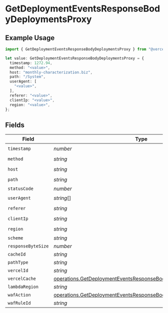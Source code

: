 # GetDeploymentEventsResponseBodyDeploymentsProxy

## Example Usage

```typescript
import { GetDeploymentEventsResponseBodyDeploymentsProxy } from "@vercel/sdk/models/operations/getdeploymentevents.js";

let value: GetDeploymentEventsResponseBodyDeploymentsProxy = {
  timestamp: 1272.94,
  method: "<value>",
  host: "monthly-characterization.biz",
  path: "/System",
  userAgent: [
    "<value>",
  ],
  referer: "<value>",
  clientIp: "<value>",
  region: "<value>",
};
```

## Fields

| Field                                                                                                                                                | Type                                                                                                                                                 | Required                                                                                                                                             | Description                                                                                                                                          |
| ---------------------------------------------------------------------------------------------------------------------------------------------------- | ---------------------------------------------------------------------------------------------------------------------------------------------------- | ---------------------------------------------------------------------------------------------------------------------------------------------------- | ---------------------------------------------------------------------------------------------------------------------------------------------------- |
| `timestamp`                                                                                                                                          | *number*                                                                                                                                             | :heavy_check_mark:                                                                                                                                   | N/A                                                                                                                                                  |
| `method`                                                                                                                                             | *string*                                                                                                                                             | :heavy_check_mark:                                                                                                                                   | N/A                                                                                                                                                  |
| `host`                                                                                                                                               | *string*                                                                                                                                             | :heavy_check_mark:                                                                                                                                   | N/A                                                                                                                                                  |
| `path`                                                                                                                                               | *string*                                                                                                                                             | :heavy_check_mark:                                                                                                                                   | N/A                                                                                                                                                  |
| `statusCode`                                                                                                                                         | *number*                                                                                                                                             | :heavy_minus_sign:                                                                                                                                   | N/A                                                                                                                                                  |
| `userAgent`                                                                                                                                          | *string*[]                                                                                                                                           | :heavy_check_mark:                                                                                                                                   | N/A                                                                                                                                                  |
| `referer`                                                                                                                                            | *string*                                                                                                                                             | :heavy_check_mark:                                                                                                                                   | N/A                                                                                                                                                  |
| `clientIp`                                                                                                                                           | *string*                                                                                                                                             | :heavy_check_mark:                                                                                                                                   | N/A                                                                                                                                                  |
| `region`                                                                                                                                             | *string*                                                                                                                                             | :heavy_check_mark:                                                                                                                                   | N/A                                                                                                                                                  |
| `scheme`                                                                                                                                             | *string*                                                                                                                                             | :heavy_minus_sign:                                                                                                                                   | N/A                                                                                                                                                  |
| `responseByteSize`                                                                                                                                   | *number*                                                                                                                                             | :heavy_minus_sign:                                                                                                                                   | N/A                                                                                                                                                  |
| `cacheId`                                                                                                                                            | *string*                                                                                                                                             | :heavy_minus_sign:                                                                                                                                   | N/A                                                                                                                                                  |
| `pathType`                                                                                                                                           | *string*                                                                                                                                             | :heavy_minus_sign:                                                                                                                                   | N/A                                                                                                                                                  |
| `vercelId`                                                                                                                                           | *string*                                                                                                                                             | :heavy_minus_sign:                                                                                                                                   | N/A                                                                                                                                                  |
| `vercelCache`                                                                                                                                        | [operations.GetDeploymentEventsResponseBodyDeploymentsVercelCache](../../models/operations/getdeploymenteventsresponsebodydeploymentsvercelcache.md) | :heavy_minus_sign:                                                                                                                                   | N/A                                                                                                                                                  |
| `lambdaRegion`                                                                                                                                       | *string*                                                                                                                                             | :heavy_minus_sign:                                                                                                                                   | N/A                                                                                                                                                  |
| `wafAction`                                                                                                                                          | [operations.GetDeploymentEventsResponseBodyDeploymentsWafAction](../../models/operations/getdeploymenteventsresponsebodydeploymentswafaction.md)     | :heavy_minus_sign:                                                                                                                                   | N/A                                                                                                                                                  |
| `wafRuleId`                                                                                                                                          | *string*                                                                                                                                             | :heavy_minus_sign:                                                                                                                                   | N/A                                                                                                                                                  |
